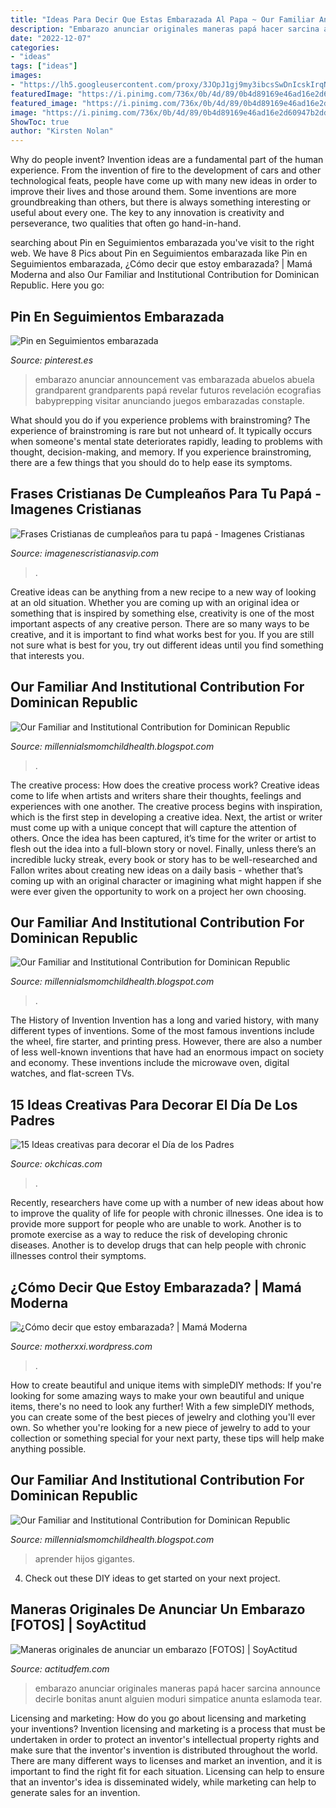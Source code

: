 ```yaml
---
title: "Ideas Para Decir Que Estas Embarazada Al Papa ~ Our Familiar And Institutional Contribution For Dominican Republic"
description: "Embarazo anunciar originales maneras papá hacer sarcina announce decirle bonitas anunt alguien moduri simpatice anunta eslamoda tear"
date: "2022-12-07"
categories:
- "ideas"
tags: ["ideas"]
images:
- "https://lh5.googleusercontent.com/proxy/3JOpJ1gj9my3ibcsSwDnIcskIrqNNMwGPoS5u_GC3a-thbNvhOMdnxcjZg7QzILSdEmRIHghn7a7V56iMMV1hl6S4fA=w1200-h630-n-k-no-nu"
featuredImage: "https://i.pinimg.com/736x/0b/4d/89/0b4d89169e46ad16e2d60947b2dd379d--ideas-bonitas-future-baby.jpg"
featured_image: "https://i.pinimg.com/736x/0b/4d/89/0b4d89169e46ad16e2d60947b2dd379d--ideas-bonitas-future-baby.jpg"
image: "https://i.pinimg.com/736x/0b/4d/89/0b4d89169e46ad16e2d60947b2dd379d--ideas-bonitas-future-baby.jpg"
ShowToc: true
author: "Kirsten Nolan"
---
```



Why do people invent?
Invention ideas are a fundamental part of the human experience. From the invention of fire to the development of cars and other technological feats, people have come up with many new ideas in order to improve their lives and those around them. Some inventions are more groundbreaking than others, but there is always something interesting or useful about every one. The key to any innovation is creativity and perseverance, two qualities that often go hand-in-hand.

	

		
searching about Pin en Seguimientos embarazada you've visit to the right web. We have 8 Pics about Pin en Seguimientos embarazada like Pin en Seguimientos embarazada, ¿Cómo decir que estoy embarazada? | Mamá Moderna and also Our Familiar and Institutional Contribution for Dominican Republic. Here you go:
		
    
## Pin En Seguimientos Embarazada

<img loading=lazy src="https://i.pinimg.com/originals/a8/a3/0e/a8a30e2b1ba960759b0793cabdf5d38b.jpg" onerror="this.onerror=null;this.src='https://tse2.mm.bing.net/th?id=OIP.5glGV8YEMcd1xYlAngJ58gHaNL&amp;pid=15.1';" alt="Pin en Seguimientos embarazada">

_Source: pinterest.es_

>embarazo anunciar announcement vas embarazada abuelos abuela grandparent grandparents papá revelar futuros revelación ecografias babyprepping visitar anunciando juegos embarazadas constaple. 

	

What should you do if you experience problems with brainstroming?
The experience of brainstroming is rare but not unheard of. It typically occurs when someone's mental state deteriorates rapidly, leading to problems with thought, decision-making, and memory. If you experience brainstroming, there are a few things that you should do to help ease its symptoms.

    
## Frases Cristianas De Cumpleaños Para Tu Papá - Imagenes Cristianas

<img loading=lazy src="http://www.imagenescristianasvip.com/wp-content/uploads/2016/09/imagenes-de-cumpleaños-cristianas-para-mi-papa-700x525.jpg" onerror="this.onerror=null;this.src='https://tse3.mm.bing.net/th?id=OIP.f-tln3CZIlaXnMnv0sRCywHaFj&amp;pid=15.1';" alt="Frases Cristianas de cumpleaños para tu papá - Imagenes Cristianas">

_Source: imagenescristianasvip.com_

>. 

	

Creative ideas can be anything from a new recipe to a new way of looking at an old situation. Whether you are coming up with an original idea or something that is inspired by something else, creativity is one of the most important aspects of any creative person. There are so many ways to be creative, and it is important to find what works best for you. If you are still not sure what is best for you, try out different ideas until you find something that interests you.

    
## Our Familiar And Institutional Contribution For Dominican Republic

<img loading=lazy src="https://lh6.googleusercontent.com/proxy/9yi3Kdnsh5IAqDalcVEmuCEwanDMMWvf96O3b9qFI7UrLb98buFzFYmZX7jLqjFKXQQ-15sUSCRuFOI1F-qUPX4v1V4=w1200-h630-n-k-no-nu" onerror="this.onerror=null;this.src='https://tse2.mm.bing.net/th?id=OIP.auRuixh8uzDwFeJZ4n3LcAHaFj&amp;pid=15.1';" alt="Our Familiar and Institutional Contribution for Dominican Republic">

_Source: millennialsmomchildhealth.blogspot.com_

>. 

	

The creative process: How does the creative process work?
Creative ideas come to life when artists and writers share their thoughts, feelings and experiences with one another. The creative process begins with inspiration, which is the first step in developing a creative idea. Next, the artist or writer must come up with a unique concept that will capture the attention of others. Once the idea has been captured, it’s time for the writer or artist to flesh out the idea into a full-blown story or novel. Finally, unless there’s an incredible lucky streak, every book or story has to be well-researched and Fallon writes about creating new ideas on a daily basis - whether that’s coming up with an original character or imagining what might happen if she were ever given the opportunity to work on a project her own choosing.

    
## Our Familiar And Institutional Contribution For Dominican Republic

<img loading=lazy src="https://lh5.googleusercontent.com/proxy/3JOpJ1gj9my3ibcsSwDnIcskIrqNNMwGPoS5u_GC3a-thbNvhOMdnxcjZg7QzILSdEmRIHghn7a7V56iMMV1hl6S4fA=w1200-h630-n-k-no-nu" onerror="this.onerror=null;this.src='https://tse3.mm.bing.net/th?id=OIP.ANT0gpCz1t7yZi-arS9SLQHaFj&amp;pid=15.1';" alt="Our Familiar and Institutional Contribution for Dominican Republic">

_Source: millennialsmomchildhealth.blogspot.com_

>. 

	

The History of Invention
Invention has a long and varied history, with many different types of inventions. Some of the most famous inventions include the wheel, fire starter, and printing press. However, there are also a number of less well-known inventions that have had an enormous impact on society and economy. These inventions include the microwave oven, digital watches, and flat-screen TVs.

    
## 15 Ideas Creativas Para Decorar El Día De Los Padres

<img loading=lazy src="https://www.okchicas.com/wp-content/uploads/2020/05/Ideas-de-decoración-del-día-del-Padre-7-400x535.jpg" onerror="this.onerror=null;this.src='https://tse3.mm.bing.net/th?id=OIP.WYreDlVdOufMQH4N3hlPegAAAA&amp;pid=15.1';" alt="15 Ideas creativas para decorar el Día de los Padres">

_Source: okchicas.com_

>. 

	

Recently, researchers have come up with a number of new ideas about how to improve the quality of life for people with chronic illnesses. One idea is to provide more support for people who are unable to work. Another is to promote exercise as a way to reduce the risk of developing chronic diseases. Another is to develop drugs that can help people with chronic illnesses control their symptoms.

    
## ¿Cómo Decir Que Estoy Embarazada? | Mamá Moderna

<img loading=lazy src="https://i.pinimg.com/736x/0b/4d/89/0b4d89169e46ad16e2d60947b2dd379d--ideas-bonitas-future-baby.jpg" onerror="this.onerror=null;this.src='https://tse4.mm.bing.net/th?id=OIP.0Zl_7ri_vzdT3If_9YDNJwHaHY&amp;pid=15.1';" alt="¿Cómo decir que estoy embarazada? | Mamá Moderna">

_Source: motherxxi.wordpress.com_

>. 

	

How to create beautiful and unique items with simpleDIY methods:
If you're looking for some amazing ways to make your own beautiful and unique items, there's no need to look any further! With a few simpleDIY methods, you can create some of the best pieces of jewelry and clothing you'll ever own. So whether you're looking for a new piece of jewelry to add to your collection or something special for your next party, these tips will help make anything possible.

    
## Our Familiar And Institutional Contribution For Dominican Republic

<img loading=lazy src="https://lh5.googleusercontent.com/proxy/WY17xsIHsIQQujsoprcq5d1OSaN-dHh1BBUiILj6m5kIID98rOALsaW75DxadXCZ50IAyFnzxhgGhEotysswZTnITRY=w1200-h630-n-k-no-nu" onerror="this.onerror=null;this.src='https://tse2.mm.bing.net/th?id=OIP.C7NRhzlHXuXkrnBaeBmfzQHaFj&amp;pid=15.1';" alt="Our Familiar and Institutional Contribution for Dominican Republic">

_Source: millennialsmomchildhealth.blogspot.com_

>aprender hijos gigantes. 

	

4. Check out these DIY ideas to get started on your next project.

    
## Maneras Originales De Anunciar Un Embarazo [FOTOS] | SoyActitud

<img loading=lazy src="http://www.actitudfem.com/media/files/images/2014/09/89131526ef489a3ae82a1ab05f4fb4a3.jpg" onerror="this.onerror=null;this.src='https://tse1.mm.bing.net/th?id=OIP.bd4UUaRwB4uh6Z1_IeK22AHaFt&amp;pid=15.1';" alt="Maneras originales de anunciar un embarazo [FOTOS] | SoyActitud">

_Source: actitudfem.com_

>embarazo anunciar originales maneras papá hacer sarcina announce decirle bonitas anunt alguien moduri simpatice anunta eslamoda tear. 

	

Licensing and marketing: How do you go about licensing and marketing your inventions?
Invention licensing and marketing is a process that must be undertaken in order to protect an inventor's intellectual property rights and make sure that the inventor's invention is distributed throughout the world. There are many different ways to licenses and market an invention, and it is important to find the right fit for each situation. Licensing can help to ensure that an inventor's idea is disseminated widely, while marketing can help to generate sales for an invention.

